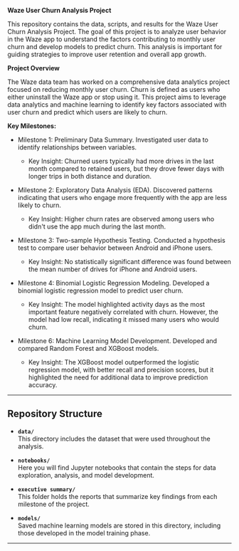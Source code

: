 **Waze User Churn Analysis Project**

This repository contains the data, scripts, and results for the Waze User Churn Analysis Project. The goal of this project is to analyze user behavior in the Waze app to understand the factors contributing to monthly user churn and develop models to predict churn. This analysis is important for guiding strategies to improve user retention and overall app growth.

**Project Overview**

The Waze data team has worked on a comprehensive data analytics project focused on reducing monthly user churn. Churn is defined as users who either uninstall the Waze app or stop using it. This project aims to leverage data analytics and machine learning to identify key factors associated with user churn and predict which users are likely to churn.

**Key Milestones:**

- Milestone 1: Preliminary Data Summary. Investigated user data to identify relationships between variables.
    - Key Insight: Churned users typically had more drives in the last month compared to retained users, but they drove fewer days with longer trips in both distance and duration.

- Milestone 2: Exploratory Data Analysis (EDA). Discovered patterns indicating that users who engage more frequently with the app are less likely to churn.
   - Key Insight: Higher churn rates are observed among users who didn't use the app much during the last month.

- Milestone 3: Two-sample Hypothesis Testing. Conducted a hypothesis test to compare user behavior between Android and iPhone users.
   - Key Insight: No statistically significant difference was found between the mean number of drives for iPhone and Android users.

- Milestone 4: Binomial Logistic Regression Modeling. Developed a binomial logistic regression model to predict user churn.
    - Key Insight: The model highlighted activity days as the most important feature negatively correlated with churn. However, the model had low recall, indicating it missed many users who would churn.

- Milestone 6: Machine Learning Model Development. Developed and compared Random Forest and XGBoost models.
     - Key Insight: The XGBoost model outperformed the logistic regression model, with better recall and precision scores, but it highlighted the need for additional data to improve prediction accuracy.


---

## Repository Structure

- **`data/`**  
  This directory includes the dataset that were used throughout the analysis.

- **`notebooks/`**  
  Here you will find Jupyter notebooks that contain the steps for data exploration, analysis, and model development.

- **`executive summary/`**  
  This folder holds the reports that summarize key findings from each milestone of the project.

- **`models/`**  
  Saved machine learning models are stored in this directory, including those developed in the model training phase.

---

